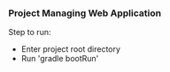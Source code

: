 ### Project Managing Web Application

Step to run:

* Enter project root directory
* Run 'gradle bootRun'
